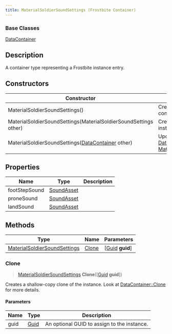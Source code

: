 ```yaml
---
title: MaterialSoldierSoundSettings (Frostbite Container)
---
```

### Base Classes

[DataContainer](/vext/ref/cls/shr/datacontainer)

## Description

A container type representing a Frostbite instance entry.

## Constructors

| Constructor                                                                             | Description                                                                                                                                     |
| --------------------------------------------------------------------------------------- | ----------------------------------------------------------------------------------------------------------------------------------------------- |
| MaterialSoldierSoundSettings()                                                          | Create a new instance of this container type.                                                                                                   |
| MaterialSoldierSoundSettings(MaterialSoldierSoundSettings other)                        | Create a reference copy of an instance of the same type.                                                                                        |
| MaterialSoldierSoundSettings([DataContainer](/vext/ref/cls/shr/datacontainer) other) | Upcast an instance of type [DataContainer](/vext/ref/cls/shr/datacontainer) to [MaterialSoldierSoundSettings](MaterialSoldierSoundSettings). |

## Properties

| Name          | Type                     | Description |
| ------------- | ------------------------ | ----------- |
| footStepSound | [SoundAsset](SoundAsset) |             |
| proneSound    | [SoundAsset](SoundAsset) |             |
| landSound     | [SoundAsset](SoundAsset) |             |

## Methods

| Type                                                         | Name            | Parameters                                     |
| ------------------------------------------------------------ | --------------- | ---------------------------------------------- |
| [MaterialSoldierSoundSettings](MaterialSoldierSoundSettings) | [Clone](#clone) | \[[Guid](/vext/ref/cls/shr/guid) **guid**\] |

### Clone

> [MaterialSoldierSoundSettings](MaterialSoldierSoundSettings) **Clone**(\[[Guid](/vext/ref/cls/shr/guid) **guid**\])

Creates a shallow-copy clone of the instance. Look at [DataContainer::Clone](/vext/ref/cls/shr/datacontainer#clone) for more details.

#### Parameters

| Name | Type         | Description                                 |
| ---- | ------------ | ------------------------------------------- |
| guid | [Guid](Guid) | An optional GUID to assign to the instance. |
